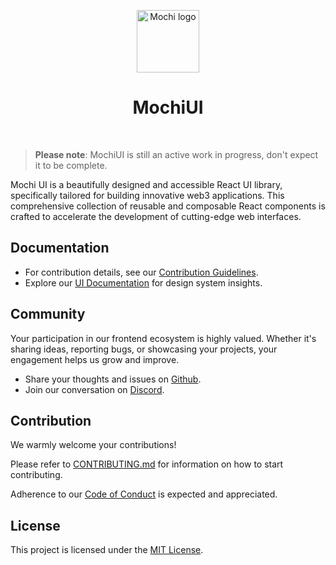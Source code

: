 <p align="center">
  <a href="https://github.com/consolelabs/mochi-ui">
    <img src="https://github.com/consolelabs/mochi-ui/assets/12707960/94788d57-5c95-428e-a374-8ec1a460851b" alt="Mochi logo" width="100" />
  </a>
</p>

<h1 align="center">MochiUI</h1>
<br />

> **Please note**: MochiUI is still an active work in progress, don't expect it
> to be complete.

Mochi UI is a beautifully designed and accessible React UI library, specifically
tailored for building innovative web3 applications. This comprehensive
collection of reusable and composable React components is crafted to accelerate
the development of cutting-edge web interfaces.

## Documentation

- For contribution details, see our
  [Contribution Guidelines](./CONTRIBUTING.md).
- Explore our [UI Documentation](https://ds.mochiui.com/) for design system
  insights.

## Community

Your participation in our frontend ecosystem is highly valued. Whether it's
sharing ideas, reporting bugs, or showcasing your projects, your engagement
helps us grow and improve.

- Share your thoughts and issues on
  [Github](https://github.com/consolelabs/mochi-ui/issues/new/choose).
- Join our conversation on [Discord](https://discord.com/invite/HNdcU8Kvfh).

## Contribution

We warmly welcome your contributions!

Please refer to [CONTRIBUTING.md](./CONTRIBUTING.md) for information on how to
start contributing.

Adherence to our [Code of Conduct](./CODE_OF_CONDUCT.md) is expected and
appreciated.

## License

This project is licensed under the
[MIT License](https://choosealicense.com/licenses/mit/).
